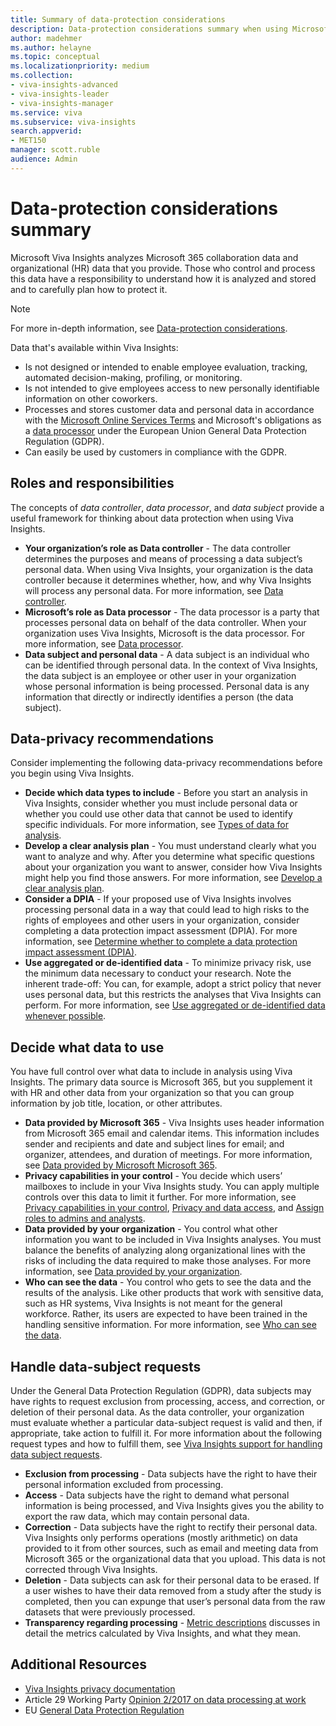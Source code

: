 ```yaml
---
title: Summary of data-protection considerations
description: Data-protection considerations summary when using Microsoft Viva Insights 
author: madehmer
ms.author: helayne
ms.topic: conceptual
ms.localizationpriority: medium 
ms.collection:
- viva-insights-advanced
- viva-insights-leader
- viva-insights-manager 
ms.service: viva 
ms.subservice: viva-insights 
search.appverid: 
- MET150 
manager: scott.ruble
audience: Admin
---
```


# Data-protection considerations summary

Microsoft Viva Insights analyzes Microsoft 365 collaboration data and organizational (HR) data that you provide. Those who control and process this data have a responsibility to understand how it is analyzed and stored and to carefully plan how to protect it.

>[!Note]
>For more in-depth information, see [Data-protection considerations](Data-protection-considerations.md).

Data that's available within Viva Insights:

* Is not designed or intended to enable employee evaluation, tracking, automated decision-making, profiling, or monitoring.
* Is not intended to give employees access to new personally identifiable information on other coworkers.
* Processes and stores customer data and personal data in accordance with the [Microsoft Online Services Terms](https://www.microsoft.com/licensing/product-licensing/products) and Microsoft's obligations as a [data processor](data-protection-considerations.md#data-processor) under the European Union General Data Protection Regulation (GDPR).
* Can easily be used by customers in compliance with the GDPR.

## Roles and responsibilities

The concepts of _data controller_, _data processor_, and _data subject_ provide a useful framework for thinking about data protection when using Viva Insights.

* **Your organization’s role as Data controller** - The data controller determines the purposes and means of processing a data subject’s personal data. When using Viva Insights, your organization is the data controller because it determines whether, how, and why Viva Insights will process any personal data. For more information, see [Data controller](Data-protection-considerations.md#data-controller).
* **Microsoft’s role as Data processor** - The data processor is a party that processes personal data on behalf of the data controller. When your organization uses Viva Insights, Microsoft is the data processor. For more information, see [Data processor](Data-protection-considerations.md#data-processor).
* **Data subject and personal data** - A data subject is an individual who can be identified through personal data. In the context of Viva Insights, the data subject is an employee or other user in your organization whose personal information is being processed. Personal data is any information that directly or indirectly identifies a person (the data subject).

## Data-privacy recommendations

Consider implementing the following data-privacy recommendations before you begin using Viva Insights.

* **Decide which data types to include** - Before you start an analysis in Viva Insights, consider whether you must include personal data or whether you could use other data that cannot be used to identify specific individuals. For more information, see [Types of data for analysis](Data-protection-considerations.md#types-of-data-used-in-analysis).
* **Develop a clear analysis plan** - You must understand clearly what you want to analyze and why. After you determine what specific questions about your organization you want to answer, consider how Viva Insights might help you find those answers. For more information, see [Develop a clear analysis plan](Data-protection-considerations.md#develop-a-clear-analysis-plan).
* **Consider a DPIA** - If your proposed use of Viva Insights involves processing personal data in a way that could lead to high risks to the rights of employees and other users in your organization, consider completing a data protection impact assessment (DPIA). For more information, see [Determine whether to complete a data protection impact assessment (DPIA)](Data-protection-considerations.md#determine-whether-to-complete-a-data-protection-impact-assessment-dpia).
* **Use aggregated or de-identified data** - To minimize privacy risk, use the minimum data necessary to conduct your research. Note the inherent trade-off: You can, for example, adopt a strict policy that never uses personal data, but this restricts the analyses that Viva Insights can perform. For more information, see [Use aggregated or de-identified data whenever possible](Data-protection-considerations.md#use-aggregated-or-de-identified-data-whenever-possible).

## Decide what data to use

You have full control over what data to include in analysis using Viva Insights. The primary data source is Microsoft 365, but you supplement it with HR and other data from your organization so that you can group information by job title, location, or other attributes.

* **Data provided by Microsoft 365** - Viva Insights uses header information from Microsoft 365 email and calendar items. This information includes sender and recipients and date and subject lines for email; and organizer, attendees, and duration of meetings. For more information, see [Data provided by Microsoft Microsoft 365](Data-protection-considerations.md#data-provided-by-microsoft-365).
* **Privacy capabilities in your control** - You decide which users’ mailboxes to include in your Viva Insights study. You can apply multiple controls over this data to limit it further. For more information, see [Privacy capabilities in your control](Data-protection-considerations.md#privacy-capabilities-in-your-control), [Privacy and data access](../Privacy/privacy-and-data-access.md), and [Assign roles to admins and analysts](../Setup/Set-up-Workplace-Analytics.md#setup-steps).
* **Data provided by your organization** - You control what other information you want to be included in Viva Insights analyses. You must balance the benefits of analyzing along organizational lines with the risks of including the data required to make those analyses. For more information, see [Data provided by your organization](Data-protection-considerations.md#data-provided-by-your-organization).
* **Who can see the data** - You control who gets to see the data and the results of the analysis. Like other products that work with sensitive data, such as HR systems, Viva Insights is not meant for the general workforce. Rather, its users are expected to have been trained in the handling sensitive information. For more information, see [Who can see the data](Data-protection-considerations.md#who-can-see-the-data).

## Handle data-subject requests

Under the General Data Protection Regulation (GDPR), data subjects may have rights to request exclusion from processing, access, and correction, or deletion of their personal data. As the data controller, your organization must evaluate whether a particular data-subject request is valid and then, if appropriate, take action to fulfill it.
For more information about the following request types and how to fulfill them, see [Viva Insights support for handling data subject requests](Data-protection-considerations.md#support-for-handling-data-subject-requests).

* **Exclusion from processing** - Data subjects have the right to have their personal information excluded from processing.
* **Access** - Data subjects have the right to demand what personal information is being processed, and Viva Insights gives you the ability to export the raw data, which may contain personal data.
* **Correction** - Data subjects have the right to rectify their personal data. Viva Insights only performs operations (mostly arithmetic) on data provided to it from other sources, such as email and meeting data from Microsoft 365 or the organizational data that you upload. This data is not corrected through Viva Insights.
* **Deletion** - Data subjects can ask for their personal data to be erased. If a user wishes to have their data removed from a study after the study is completed, then you can expunge that user’s personal data from the raw datasets that were previously processed.
* **Transparency regarding processing** - [Metric descriptions](../Use/metric-definitions.md) discusses in detail the metrics calculated by Viva Insights, and what they mean.

## Additional Resources

* [Viva Insights privacy documentation](../Privacy/privacy-and-data-access.md)
* Article 29 Working Party [Opinion 2/2017 on data processing at work](http://ec.europa.eu/newsroom/document.cfm?doc_id=4563)
* EU [General Data Protection Regulation](http://eur-lex.europa.eu/legal-content/EN/TXT/?uri=uriserv:OJ.L_.2016.119.01.0001.01.ENG&toc=OJ:L:2016:119:TOC)
